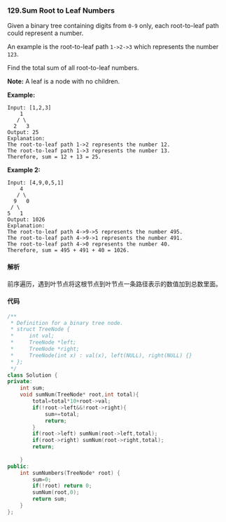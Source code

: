 ### 129.Sum Root to Leaf Numbers

Given a binary tree containing digits from `0-9` only, each root-to-leaf path could represent a number.

An example is the root-to-leaf path `1->2->3` which represents the number `123`.

Find the total sum of all root-to-leaf numbers.

**Note:** A leaf is a node with no children.

**Example:**

```
Input: [1,2,3]
    1
   / \
  2   3
Output: 25
Explanation:
The root-to-leaf path 1->2 represents the number 12.
The root-to-leaf path 1->3 represents the number 13.
Therefore, sum = 12 + 13 = 25.

```

**Example 2:**

```
Input: [4,9,0,5,1]
    4
   / \
  9   0
 / \
5   1
Output: 1026
Explanation:
The root-to-leaf path 4->9->5 represents the number 495.
The root-to-leaf path 4->9->1 represents the number 491.
The root-to-leaf path 4->0 represents the number 40.
Therefore, sum = 495 + 491 + 40 = 1026.

```

#### 解析

前序遍历，遇到叶节点将这根节点到叶节点一条路径表示的数值加到总数里面。

#### 代码

```cpp
/**
 * Definition for a binary tree node.
 * struct TreeNode {
 *     int val;
 *     TreeNode *left;
 *     TreeNode *right;
 *     TreeNode(int x) : val(x), left(NULL), right(NULL) {}
 * };
 */
class Solution {
private:
    int sum;
    void sumNum(TreeNode* root,int total){
        total=total*10+root->val;
        if(!root->left&&!root->right){
            sum+=total;
            return;
        }
        if(root->left) sumNum(root->left,total);
        if(root->right) sumNum(root->right,total);
        return;
        
    }
public:
    int sumNumbers(TreeNode* root) {
        sum=0;
        if(!root) return 0;
        sumNum(root,0);
        return sum;
    }
};
```

